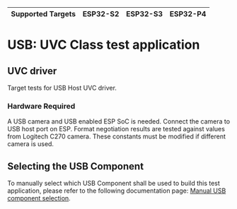 | Supported Targets | ESP32-S2 | ESP32-S3 | ESP32-P4 |
| ----------------- | -------- | -------- | -------- |

# USB: UVC Class test application

## UVC driver

Target tests for USB Host UVC driver.

### Hardware Required

A USB camera and USB enabled ESP SoC is needed. Connect the camera to USB host port on ESP.
Format negotiation results are tested against values from Logitech C270 camera. These constants must be modified if different camera is used.

## Selecting the USB Component

To manually select which USB Component shall be used to build this test application, please refer to the following documentation page: [Manual USB component selection](../../../../../docs/host/usb_host_lib/usb_component_manual_selection.md).
